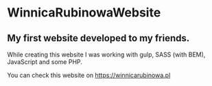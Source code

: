 # WinnicaRubinowaWebsite

## My first website developed to my friends.</br>

While creating this website I was working with gulp, SASS (with BEM), JavaScript and some PHP.</br>

You can check this website on https://winnicarubinowa.pl</br>